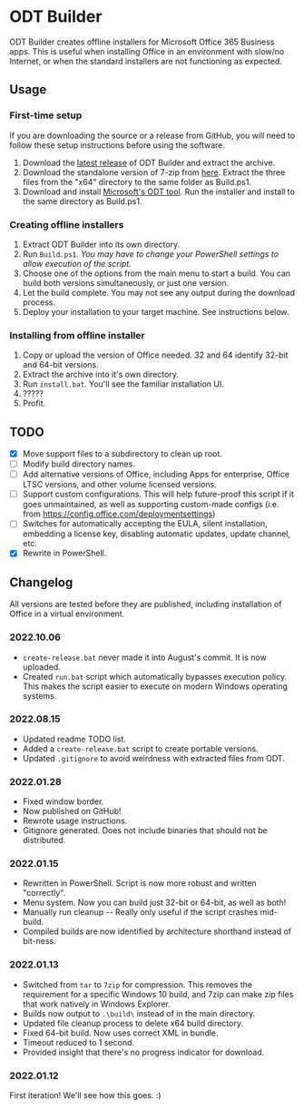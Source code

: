 # ODT Builder

ODT Builder creates offline installers for Microsoft Office 365 Business apps.
This is useful when installing Office in an environment with slow/no Internet,
or when the standard installers are not functioning as expected.

## Usage

### First-time setup

If you are downloading the source or a release from GitHub, you will need
to follow these setup instructions before using the software.

1. Download the [latest release](https://github.com/yeenbean/ODT-Builder/releases)
of ODT Builder and extract the archive.
2. Download the standalone version of 7-zip from
[here](https://www.7-zip.org/a/7z2107-extra.7z). Extract the three files from
the "x64" directory to the same folder as Build.ps1.
3. Download and install
[Microsoft's ODT tool](https://www.microsoft.com/en-us/download/details.aspx?id=49117).
Run the installer and install to the same directory as Build.ps1.

### Creating offline installers

1. Extract ODT Builder into its own directory.
2. Run `Build.ps1`. *You may have to change your PowerShell settings to allow
execution of the script.*
3. Choose one of the options from the main menu to start a build. You can build
both versions simultaneously, or just one version.
4. Let the build complete. You may not see any output during the download
process.
5. Deploy your installation to your target machine. See instructions below.

### Installing from offline installer

1. Copy or upload the version of Office needed. 32 and 64 identify 32-bit and
64-bit versions.
2. Extract the archive into it's own directory.
3. Run `install.bat`. You'll see the familiar installation UI.
4. ?????
5. Profit.

## TODO

- [x] Move support files to a subdirectory to clean up root.
- [ ] Modify build directory names.
- [ ] Add alternative versions of Office, including Apps for enterprise, Office
LTSC versions, and other volume licensed versions.
- [ ] Support custom configurations. This will help future-proof this script if
it goes unmaintained, as well as supporting custom-made configs (i.e. from
https://config.office.com/deploymentsettings)
- [ ] Switches for automatically accepting the EULA, silent installation,
embedding a license key, disabling automatic updates, update channel, etc.
- [x] Rewrite in PowerShell.

## Changelog

All versions are tested before they are published, including installation of
Office in a virtual environment.

### 2022.10.06

- `create-release.bat` never made it into August's commit. It is now uploaded.
- Created `run.bat` script which automatically bypasses execution policy. This
makes the script easier to execute on modern Windows operating systems.

### 2022.08.15

- Updated readme TODO list.
- Added a `create-release.bat` script to create portable versions.
- Updated `.gitignore` to avoid weirdness with extracted files from ODT.

### 2022.01.28

- Fixed window border.
- Now published on GitHub!
- Rewrote usage instructions.
- Gitignore generated. Does not include binaries that should not be distributed.

### 2022.01.15

- Rewritten in PowerShell. Script is now more robust and written "correctly".
- Menu system. Now you can build just 32-bit or 64-bit, as well as both!
- Manually run cleanup -- Really only useful if the script crashes mid-build.
- Compiled builds are now identified by architecture shorthand instead of
bit-ness.

### 2022.01.13

- Switched from `tar` to `7zip` for compression. This removes the requirement
for a specific Windows 10 build, and 7zip can make zip files that work natively
in Windows Explorer.
- Builds now output to `.\build\` instead of in the main directory.
- Updated file cleanup process to delete x64 build directory.
- Fixed 64-bit build. Now uses correct XML in bundle.
- Timeout reduced to 1 second.
- Provided insight that there's no progress indicator for download.

### 2022.01.12

First iteration! We'll see how this goes. :)

